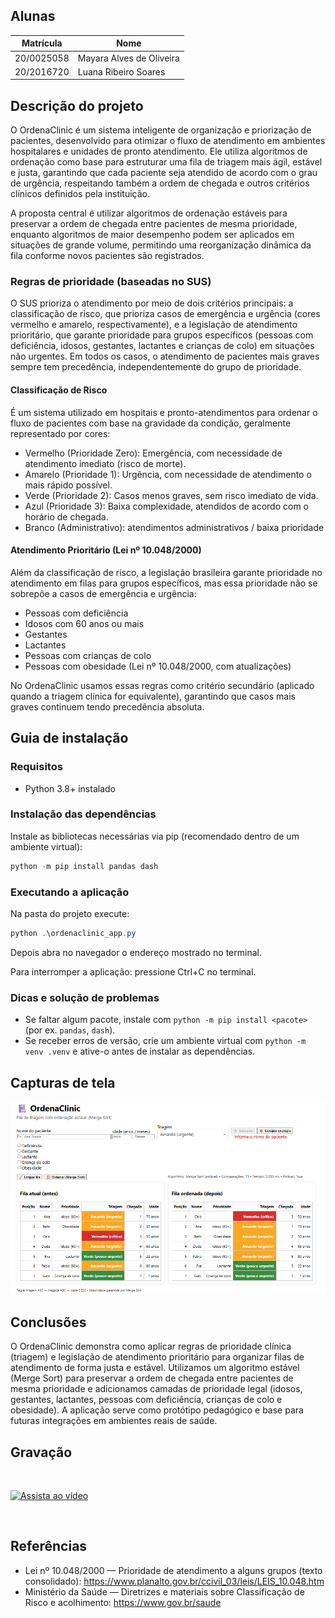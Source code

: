 ## Alunas  
| Matrícula | Nome |  
|-----------------------|---------------------|  
| 20/0025058 | Mayara Alves de Oliveira |  
| 20/2016720 | Luana Ribeiro Soares     |  

## Descrição do projeto
O OrdenaClinic é um sistema inteligente de organização e priorização de pacientes, desenvolvido para otimizar o fluxo de atendimento em ambientes hospitalares e unidades de pronto atendimento. Ele utiliza algoritmos de ordenação como base para estruturar uma fila de triagem mais ágil, estável e justa, garantindo que cada paciente seja atendido de acordo com o grau de urgência, respeitando também a ordem de chegada e outros critérios clínicos definidos pela instituição.

A proposta central é utilizar algoritmos de ordenação estáveis para preservar a ordem de chegada entre pacientes de mesma prioridade, enquanto algoritmos de maior desempenho podem ser aplicados em situações de grande volume, permitindo uma reorganização dinâmica da fila conforme novos pacientes são registrados.

### Regras de prioridade (baseadas no SUS)

O SUS prioriza o atendimento por meio de dois critérios principais: a classificação de risco, que prioriza casos de emergência e urgência (cores vermelho e amarelo, respectivamente), e a legislação de atendimento prioritário, que garante prioridade para grupos específicos (pessoas com deficiência, idosos, gestantes, lactantes e crianças de colo) em situações não urgentes. Em todos os casos, o atendimento de pacientes mais graves sempre tem precedência, independentemente do grupo de prioridade.

#### Classificação de Risco

É um sistema utilizado em hospitais e pronto-atendimentos para ordenar o fluxo de pacientes com base na gravidade da condição, geralmente representado por cores:

- Vermelho (Prioridade Zero): Emergência, com necessidade de atendimento imediato (risco de morte).
- Amarelo (Prioridade 1): Urgência, com necessidade de atendimento o mais rápido possível.
- Verde (Prioridade 2): Casos menos graves, sem risco imediato de vida.
- Azul (Prioridade 3): Baixa complexidade, atendidos de acordo com o horário de chegada.
- Branco (Administrativo): atendimentos administrativos / baixa prioridade

#### Atendimento Prioritário (Lei nº 10.048/2000)

Além da classificação de risco, a legislação brasileira garante prioridade no atendimento em filas para grupos específicos, mas essa prioridade não se sobrepõe a casos de emergência e urgência:

- Pessoas com deficiência
- Idosos com 60 anos ou mais
- Gestantes
- Lactantes
- Pessoas com crianças de colo
- Pessoas com obesidade (Lei nº 10.048/2000, com atualizações)

No OrdenaClinic usamos essas regras como critério secundário (aplicado quando a triagem clínica for equivalente), garantindo que casos mais graves continuem tendo precedência absoluta.

## Guia de instalação

### Requisitos

- Python 3.8+ instalado 

### Instalação das dependências

Instale as bibliotecas necessárias via pip (recomendado dentro de um ambiente virtual):

```powershell
python -m pip install pandas dash
```


### Executando a aplicação

Na pasta do projeto execute:

```powershell
python .\ordenaclinic_app.py
```

Depois abra no navegador o endereço mostrado no terminal.

Para interromper a aplicação: pressione Ctrl+C no terminal.

### Dicas e solução de problemas

- Se faltar algum pacote, instale com `python -m pip install <pacote>` (por ex. `pandas`, `dash`).
- Se receber erros de versão, crie um ambiente virtual com `python -m venv .venv` e ative-o antes de instalar as dependências.
## Capturas de tela
 
  ![Home](capturas/Home.png)  

## Conclusões

O OrdenaClinic demonstra como aplicar regras de prioridade clínica (triagem) e legislação de atendimento prioritário para organizar filas de atendimento de forma justa e estável. Utilizamos um algoritmo estável (Merge Sort) para preservar a ordem de chegada entre pacientes de mesma prioridade e adicionamos camadas de prioridade legal (idosos, gestantes, lactantes, pessoas com deficiência, crianças de colo e obesidade). A aplicação serve como protótipo pedagógico e base para futuras integrações em ambientes reais de saúde.

## Gravação 
<br>

[![Assista ao vídeo](https://img.youtube.com/vi/dfCy6QzJ-yo/0.jpg)](https://www.youtube.com/watch?v=dfCy6QzJ-yo)


<br>

## Referências

- Lei nº 10.048/2000 — Prioridade de atendimento a alguns grupos (texto consolidado): https://www.planalto.gov.br/ccivil_03/leis/LEIS_10.048.htm
- Ministério da Saúde — Diretrizes e materiais sobre Classificação de Risco e acolhimento: https://www.gov.br/saude


